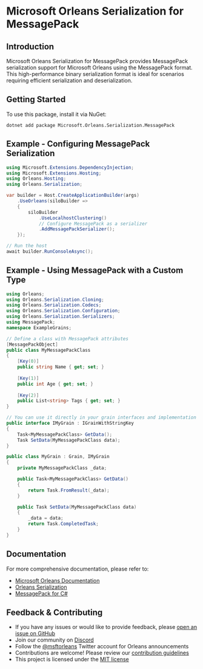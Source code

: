 # Microsoft Orleans Serialization for MessagePack

## Introduction
Microsoft Orleans Serialization for MessagePack provides MessagePack serialization support for Microsoft Orleans using the MessagePack format. This high-performance binary serialization format is ideal for scenarios requiring efficient serialization and deserialization.

## Getting Started
To use this package, install it via NuGet:

```shell
dotnet add package Microsoft.Orleans.Serialization.MessagePack
```

## Example - Configuring MessagePack Serialization
```csharp
using Microsoft.Extensions.DependencyInjection;
using Microsoft.Extensions.Hosting;
using Orleans.Hosting;
using Orleans.Serialization;

var builder = Host.CreateApplicationBuilder(args)
    .UseOrleans(siloBuilder =>
    {
        siloBuilder
            .UseLocalhostClustering()
            // Configure MessagePack as a serializer
            .AddMessagePackSerializer();
    });

// Run the host
await builder.RunConsoleAsync();
```

## Example - Using MessagePack with a Custom Type
```csharp
using Orleans;
using Orleans.Serialization.Cloning;
using Orleans.Serialization.Codecs;
using Orleans.Serialization.Configuration;
using Orleans.Serialization.Serializers;
using MessagePack;
namespace ExampleGrains;

// Define a class with MessagePack attributes
[MessagePackObject]
public class MyMessagePackClass
{
    [Key(0)]
    public string Name { get; set; }
    
    [Key(1)]
    public int Age { get; set; }
    
    [Key(2)]
    public List<string> Tags { get; set; }
}

// You can use it directly in your grain interfaces and implementation
public interface IMyGrain : IGrainWithStringKey
{
    Task<MyMessagePackClass> GetData();
    Task SetData(MyMessagePackClass data);
}

public class MyGrain : Grain, IMyGrain
{
    private MyMessagePackClass _data;

    public Task<MyMessagePackClass> GetData()
    {
        return Task.FromResult(_data);
    }

    public Task SetData(MyMessagePackClass data)
    {
        _data = data;
        return Task.CompletedTask;
    }
}
```

## Documentation
For more comprehensive documentation, please refer to:
- [Microsoft Orleans Documentation](https://learn.microsoft.com/dotnet/orleans/)
- [Orleans Serialization](https://learn.microsoft.com/en-us/dotnet/orleans/host/configuration-guide/serialization)
- [MessagePack for C#](https://github.com/neuecc/MessagePack-CSharp)

## Feedback & Contributing
- If you have any issues or would like to provide feedback, please [open an issue on GitHub](https://github.com/dotnet/orleans/issues)
- Join our community on [Discord](https://aka.ms/orleans-discord)
- Follow the [@msftorleans](https://twitter.com/msftorleans) Twitter account for Orleans announcements
- Contributions are welcome! Please review our [contribution guidelines](https://github.com/dotnet/orleans/blob/main/CONTRIBUTING.md)
- This project is licensed under the [MIT license](https://github.com/dotnet/orleans/blob/main/LICENSE)